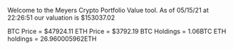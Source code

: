 Welcome to the Meyers Crypto Portfolio Value tool. 
As of 05/15/21 at 22:26:51 our valuation is $153037.02 

BTC Price = $47924.11
 ETH Price = $3792.19
BTC Holdings = 1.06BTC
 ETH holdings = 26.960005962ETH 
